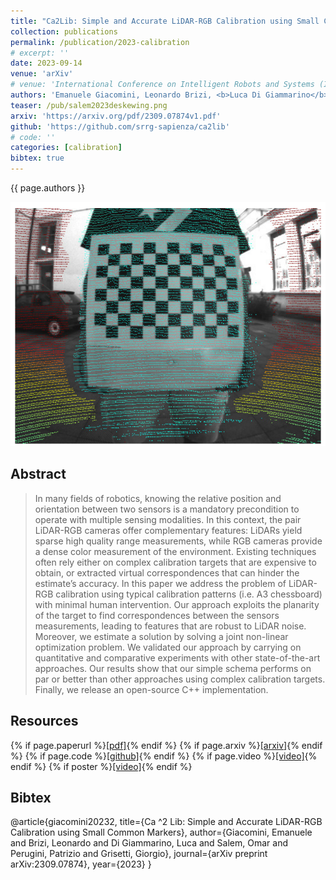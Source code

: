 ```yaml
---
title: "Ca2Lib: Simple and Accurate LiDAR-RGB Calibration using Small Common Markers"
collection: publications
permalink: /publication/2023-calibration
# excerpt: ''
date: 2023-09-14
venue: 'arXiv'
# venue: 'International Conference on Intelligent Robots and Systems (IROS) (just accepted)'
authors: 'Emanuele Giacomini, Leonardo Brizi, <b>Luca Di Giammarino</b>, Omar Salem, Giorgio Grisetti'
teaser: /pub/salem2023deskewing.png
arxiv: 'https://arxiv.org/pdf/2309.07874v1.pdf'
github: 'https://github.com/srrg-sapienza/ca2lib'
# code: ''
categories: [calibration]
bibtex: true
---
```


{{ page.authors }}

<img class="pub_teaser" src="../images/pub/giacomini2023calib.png" alt="Teaser Image" title="teaser" />


## Abstract

> In many fields of robotics, knowing the relative position and orientation between two sensors is a mandatory precondition to operate with multiple sensing modalities. In this context, the pair LiDAR-RGB cameras offer complementary features: LiDARs yield sparse high quality range measurements, while RGB cameras provide a dense color measurement of the environment. Existing techniques often rely either on complex calibration targets that are expensive to obtain, or extracted virtual correspondences that can hinder the estimate’s accuracy. In this paper we address the problem of LiDAR-RGB calibration using typical calibration patterns (i.e. A3 chessboard) with minimal human intervention. Our approach exploits the planarity of the target to find correspondences between the sensors measurements, leading to features that are robust to LiDAR noise. Moreover, we estimate a solution by solving a joint non-linear optimization problem. We validated our approach by carrying on quantitative and comparative experiments with other state-of-the-art approaches. Our results show that our simple schema performs on par or better than other approaches using complex calibration targets. Finally, we release an open-source C++ implementation.

## Resources

{% if page.paperurl %}<a href=" {{ page.paperurl }} ">[pdf]</a>{% endif %} {% if page.arxiv %}<a href=" {{ page.arxiv }} ">[arxiv]</a>{% endif %} {% if page.code %}<a href=" {{ page.code }} ">[github]</a>{% endif %} {% if page.video %}<a href=" {{ page.video }} ">[video]</a>{% endif %} {% if poster %}<a href=" {{ page.poster }} ">[video]</a>{% endif %}

## Bibtex 
@article{giacomini20232,
  title={Ca $\^{} 2$ Lib: Simple and Accurate LiDAR-RGB Calibration using Small Common Markers},
  author={Giacomini, Emanuele and Brizi, Leonardo and Di Giammarino, Luca and Salem, Omar and Perugini, Patrizio and Grisetti, Giorgio},
  journal={arXiv preprint arXiv:2309.07874},
  year={2023}
}